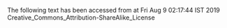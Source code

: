 The following text has been accessed from at Fri Aug 9 02:17:44 IST 2019
Creative_Commons_Attribution-ShareAlike_License
